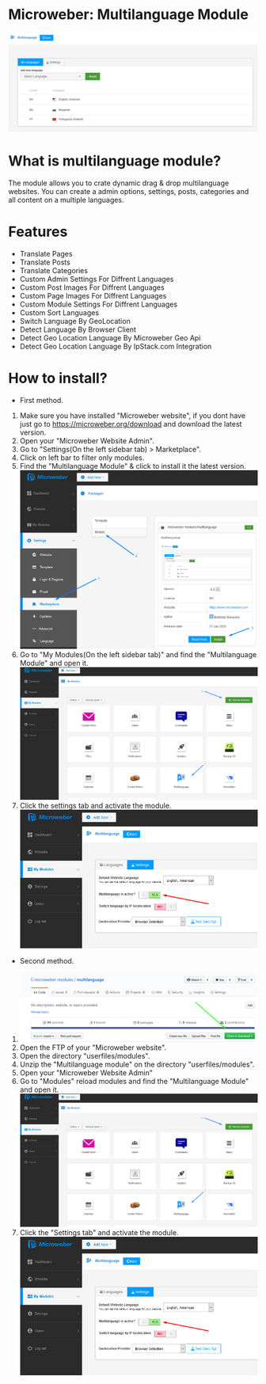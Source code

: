 # Microweber: Multilanguage Module
![Screenshot](screenshot.png)


# What is multilanguage module?
The module allows you to crate dynamic drag & drop multilanguage websites.
You can create a admin options, settings, posts, categories and all content on a multiple languages.

# Features
- Translate Pages
- Translate Posts
- Translate Categories
- Custom Admin Settings For Diffrent Languages
- Custom Post Images For Diffrent Languages
- Custom Page Images For Diffrent Languages
- Custom Module Settings For Diffrent Languages
- Custom Sort Languages
- Switch Language By GeoLocation
- Detect Language By Browser  Client 
- Detect Geo Location Language By Microweber Geo Api
- Detect Geo Location Language By IpStack.com Integration

# How to install?

+ First method.
1. Make sure you have installed "Microweber website", if you dont have just go to https://microweber.org/download and download the latest version.
2. Open your "Microweber Website Admin".
3. Go to "Settings(On the left sidebar tab) > Marketplace".
4. Click on left bar to filter only modules.
5. Find the "Multilanguage Module" & click to install it the latest version.
![Screenshot](screenshots/mw-marketplace.png)
6. Go to "My Modules(On the left sidebar tab)" and find the "Multilanguage Module" and open it.
![Screenshot](screenshots/mw-modules-reload-modules.png)
7. Click the settings tab and activate the module.
![Screenshot](screenshots/ml-activation.png)

+ Second method.
1. [Download the zip of this repository.]: https://github.com/microweber-modules/multilanguage/archive/master.zip
![Screenshot](screenshots/git-download.png)
2. Open the FTP of your "Microweber website".
3. Open the directory "userfiles/modules".
4. Unzip the "Multilanguage module" on the directory "userfiles/modules".
5. Open your "Microweber Website Admin"
6. Go to "Modules" reload modules and find the "Multilanguage Module" and open it.
![Screenshot](screenshots/mw-modules-reload-modules.png)
7. Click the "Settings tab" and activate the module.
![Screenshot](screenshots/ml-activation.png)

